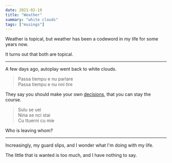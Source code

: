 ```yaml
---
date: 2021-02-18
title: "Weather"
summary: "white clouds"
tags: ["musings"]
---
```


Weather is topical, but weather has been a codeword in my life for some years now.

It turns out that both are topical.

---

A few days ago, autoplay went back to white clouds.

> Passa tiempu e nu parlare  
> Passa tiempu e nu nni tire  

They say you should make your own [decisions](https://wanshenl.me/blog/2020-09-06-duty/), that you can stay the course.

> Sulu se uei  
> Nina se nci stai  
> Cu ttuerni cu mie  

Who is leaving whom?

---

Increasingly, my guard slips, and I wonder what I'm doing with my life.

The little that is wanted is too much, and I have nothing to say.

